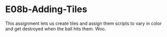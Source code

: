 # E08b-Adding-Tiles

This assignment lets us create tiles and assign them scripts to vary in color and get destroyed when the ball hits them. Woo.
